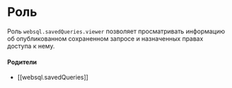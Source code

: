 # Роль

Роль `websql.savedQueries.viewer` позволяет просматривать информацию об опубликованном сохраненном запросе и назначенных правах доступа к нему.


#### Родители

- [[websql.savedQueries]]
